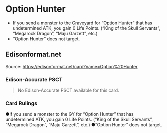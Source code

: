 # Option Hunter

*   If you send a monster to the Graveyard for “Option Hunter” that has undetermined ATK, you gain 0 Life Points. (“King of the Skull Servants”, “Megarock Dragon”, “Maju Garzett”, etc.)
*   “Option Hunter” does not target.

## Edisonformat.net

Source: https://edisonformat.net/card?name=Option%20Hunter

### Edison-Accurate PSCT

> No Edison-Accurate PSCT available for this card.

### Card Rulings

●If you send a monster to the GY for “Option Hunter” that has undetermined ATK, you gain 0 Life Points. (“King of the Skull Servants”, “Megarock Dragon”, “Maju Garzett”, etc.)
●“Option Hunter” does not target.
            